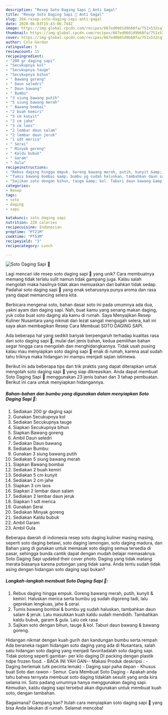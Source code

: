 ```yaml
---
description: "Resep Soto Daging Sapi 🐄 Anti Gagal"
title: "Resep Soto Daging Sapi 🐄 Anti Gagal"
slug: 264-resep-soto-daging-sapi-anti-gagal
date: 2020-06-03T15:43:06.744Z
image: https://img-global.cpcdn.com/recipes/667ed0601d9b68fa/751x532cq70/soto-daging-sapi-🐄-foto-resep-utama.jpg
thumbnail: https://img-global.cpcdn.com/recipes/667ed0601d9b68fa/751x532cq70/soto-daging-sapi-🐄-foto-resep-utama.jpg
cover: https://img-global.cpcdn.com/recipes/667ed0601d9b68fa/751x532cq70/soto-daging-sapi-🐄-foto-resep-utama.jpg
author: Cole Gordon
ratingvalue: 5
reviewcount: 15
recipeingredient:
- "200 gr daging sapi"
- "Secukupnya kol"
- "Secukupnya tauge"
- "Secukupnya bihun"
- " Bawang goreng"
- " Daun seledri"
- " Daun bawang"
- " Bumbu"
- "3 siung bawang putih"
- "5 siung bawang merah"
- " Bawang bombai"
- "2 buah kemiri"
- "5 cm kunyit"
- "2 cm jahe"
- "3 cm laos"
- "2 lembar daun salam"
- "2 lembar daun jeruk"
- "1 sdt merica"
- " Serai"
- " Minyak goreng"
- " Kaldu bubuk"
- " Garam"
- " Gula"
recipeinstructions:
- "Rebus daging hingga empuk. Goreng bawang merah, putih, kunyit &amp; kemiri. Haluskan merica serta bumbu yg sudah digoreng tadi, lalu geprekan lengkuas, jahe &amp; serai."
- "Tumis bawang bombai &amp; bumbu yg sudah haluskan, tambahkan daun salam &amp; jeruk. Lalu masukkan kuah kaldu sudah mendidih. Tambahkan kaldu bubuk, garam &amp; gula. Lalu cek rasa"
- "Sajikan soto dengan bihun, tauge &amp; kol. Taburi daun bawang &amp; bawang goreng."
categories:
- Resep
tags:
- soto
- daging
- sapi

katakunci: soto daging sapi 
nutrition: 220 calories
recipecuisine: Indonesian
preptime: "PT21M"
cooktime: "PT53M"
recipeyield: "3"
recipecategory: Lunch

---
```



![Soto Daging Sapi 🐄](https://img-global.cpcdn.com/recipes/667ed0601d9b68fa/751x532cq70/soto-daging-sapi-🐄-foto-resep-utama.jpg)

Lagi mencari ide resep soto daging sapi 🐄 yang unik? Cara membuatnya memang tidak terlalu sulit namun tidak gampang juga. Kalau salah mengolah maka hasilnya tidak akan memuaskan dan bahkan tidak sedap. Padahal soto daging sapi 🐄 yang enak seharusnya punya aroma dan rasa yang dapat memancing selera kita.

Berbicara mengenai soto, bahan dasar soto ini pada umumnya ada dua, yakni ayam dan daging sapi. Nah, buat kamu yang senang makan daging, yuk coba buat soto daging ala kamu di rumah. Saya Menyajikan Resep Kuliner Nusantara yang nikmat dan lezat sangat mengugah selera, kali ini saya akan membagikan Resep Cara Membuat SOTO DAGING SAPI.

Ada beberapa hal yang sedikit banyak berpengaruh terhadap kualitas rasa dari soto daging sapi 🐄, mulai dari jenis bahan, kedua pemilihan bahan segar hingga cara mengolah dan menghidangkannya. Tidak usah pusing kalau mau menyiapkan soto daging sapi 🐄 enak di rumah, karena asal sudah tahu triknya maka hidangan ini mampu menjadi sajian istimewa.


Berikut ini ada beberapa tips dan trik praktis yang dapat diterapkan untuk mengolah soto daging sapi 🐄 yang siap dikreasikan. Anda dapat membuat Soto Daging Sapi 🐄 menggunakan 23 jenis bahan dan 3 tahap pembuatan. Berikut ini cara untuk menyiapkan hidangannya.

<!--inarticleads1-->

##### Bahan-bahan dan bumbu yang digunakan dalam menyiapkan Soto Daging Sapi 🐄:

1. Sediakan 200 gr daging sapi
1. Gunakan Secukupnya kol
1. Sediakan Secukupnya tauge
1. Siapkan Secukupnya bihun
1. Siapkan  Bawang goreng
1. Ambil  Daun seledri
1. Sediakan  Daun bawang
1. Sediakan  Bumbu:
1. Gunakan 3 siung bawang putih
1. Sediakan 5 siung bawang merah
1. Siapkan  Bawang bombai
1. Sediakan 2 buah kemiri
1. Sediakan 5 cm kunyit
1. Sediakan 2 cm jahe
1. Siapkan 3 cm laos
1. Siapkan 2 lembar daun salam
1. Sediakan 2 lembar daun jeruk
1. Siapkan 1 sdt merica
1. Gunakan  Serai
1. Sediakan  Minyak goreng
1. Sediakan  Kaldu bubuk
1. Ambil  Garam
1. Ambil  Gula


Beberapa daerah di indonesia resep soto daging kuliner masing masing, seperti soto daging betawi, soto daging lamongan, soto daging madura, dan Bahan yang di gunakan untuk memasak soto daging semua tersedia di pasar, sehingga bunda cantik dapat dengan mudah belajar memasaknya. Soto Daging Sapi updated their cover photo. Daging yang tidak matang merata biasanya karena potongan yang tidak sama. Anda tentu sudah tidak asing dengan hidangan soto daging sapi bukan? 

<!--inarticleads2-->

##### Langkah-langkah membuat Soto Daging Sapi 🐄:

1. Rebus daging hingga empuk. Goreng bawang merah, putih, kunyit &amp; kemiri. Haluskan merica serta bumbu yg sudah digoreng tadi, lalu geprekan lengkuas, jahe &amp; serai.
1. Tumis bawang bombai &amp; bumbu yg sudah haluskan, tambahkan daun salam &amp; jeruk. Lalu masukkan kuah kaldu sudah mendidih. Tambahkan kaldu bubuk, garam &amp; gula. Lalu cek rasa
1. Sajikan soto dengan bihun, tauge &amp; kol. Taburi daun bawang &amp; bawang goreng.


Hidangan nikmat dengan kuah gurih dan kandungan bumbu serta rempah Ada beraneka ragam hidangan soto daging yang ada di Nusantara, salah satu hidangan soto daging yang menjadi favoritadalah soto daging sapi. Tidak potong seperti gambar- per kilo daging DI packing dengan plastik hdpe frozen food. - BACA INI YAH GAN-- Makasi Produk deskripsi : - Daging berlemak (utk pecinta lemak) - Daging sapi paha depan - Khusus buat Soto dan rawon - Semur. Cara Membuat Soto Daging - Apakah anda tahu bahwa ternyata membuat soto daging tidaklah sesulit yang anda kira selama ini. Soto padang umumnya hanya menggunakan daging sapi. Kemudian, kaldu daging sapi tersebut akan digunakan untuk membuat kuah soto, dengan tambahan. 

Bagaimana? Gampang kan? Itulah cara menyiapkan soto daging sapi 🐄 yang bisa Anda lakukan di rumah. Selamat mencoba!
